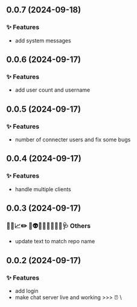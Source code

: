 ## 0.0.7 (2024-09-18)

### ✨ Features

- add system messages

## 0.0.6 (2024-09-17)

### ✨ Features

- add user count and username

## 0.0.5 (2024-09-17)

### ✨ Features

- number of connecter users and fix some bugs

## 0.0.4 (2024-09-17)

### ✨ Features

- handle multiple clients

## 0.0.3 (2024-09-17)

### 🔐🚧📈✏️ 💩👽️🍻💬🥚🌱🚩🥅🩺 Others

- update text to match repo name

## 0.0.2 (2024-09-17)

### ✨ Features

- add login
- make chat server live and working >>> ⏰ \
